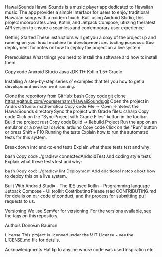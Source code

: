 
HawaiiSounds
HawaiiSounds is a music player app dedicated to Hawaiian music. The app provides a simple interface for users to enjoy traditional Hawaiian songs with a modern touch. Built using Android Studio, this project incorporates Java, Kotlin, and Jetpack Compose, utilizing the latest API version to ensure a seamless and contemporary user experience.

Getting Started
These instructions will get you a copy of the project up and running on your local machine for development and testing purposes. See deployment for notes on how to deploy the project on a live system.

Prerequisites
What things you need to install the software and how to install them:

Copy code
Android Studio
Java JDK 11+
Kotlin 1.5+
Gradle

Installing
A step-by-step series of examples that tell you how to get a development environment running:

Clone the repository from GitHub:
bash
Copy code
git clone https://github.com/yourusername/HawaiiSounds.git
Open the project in Android Studio:
mathematica
Copy code
File -> Open -> Select the HawaiiSounds directory
Sync the project with Gradle files:
csharp
Copy code
Click on the "Sync Project with Gradle Files" button in the toolbar.
Build the project:
rust
Copy code
Build -> Rebuild Project
Run the app on an emulator or a physical device:
arduino
Copy code
Click on the "Run" button or press Shift + F10
Running the tests
Explain how to run the automated tests for this system.

Break down into end-to-end tests
Explain what these tests test and why:

bash
Copy code
./gradlew connectedAndroidTest
And coding style tests
Explain what these tests test and why:

bash
Copy code
./gradlew lint
Deployment
Add additional notes about how to deploy this on a live system.

Built With
Android Studio - The IDE used
Kotlin - Programming language
Jetpack Compose - UI toolkit
Contributing
Please read CONTRIBUTING.md for details on our code of conduct, and the process for submitting pull requests to us.

Versioning
We use SemVer for versioning. For the versions available, see the tags on this repository.

Authors
Donovan Bauman


License
This project is licensed under the MIT License - see the LICENSE.md file for details.

Acknowledgments
Hat tip to anyone whose code was used
Inspiration
etc
